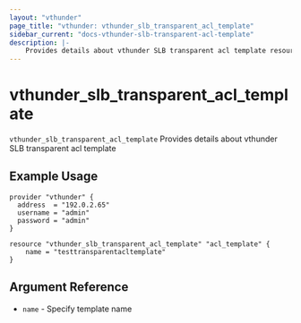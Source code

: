 ```yaml
---
layout: "vthunder"
page_title: "vthunder: vthunder_slb_transparent_acl_template"
sidebar_current: "docs-vthunder-slb-transparent-acl-template"
description: |-
    Provides details about vthunder SLB transparent acl template resource for A10
---
```


# vthunder\_slb\_transparent\_acl\_template

`vthunder_slb_transparent_acl_template` Provides details about vthunder SLB transparent acl template
## Example Usage


```hcl
provider "vthunder" {
  address  = "192.0.2.65"
  username = "admin"
  password = "admin"
}

resource "vthunder_slb_transparent_acl_template" "acl_template" {
	name = "testtransparentacltemplate"
}
```

## Argument Reference

* `name` - Specify template name





